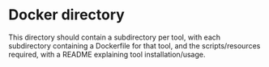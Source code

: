# Docker directory

This directory should contain a subdirectory per tool, with each subdirectory containing a Dockerfile for that tool, 
and the scripts/resources required, with a README explaining tool installation/usage.